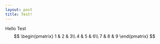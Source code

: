 ```yaml
---
layout: post
title: Test!
---
```


Hello Test
$$
 \begin{pmatrix} 1 & 2 & 3\\  4 & 5 & 6\\  7 & 8 & 9 \end{pmatrix} 
$$
